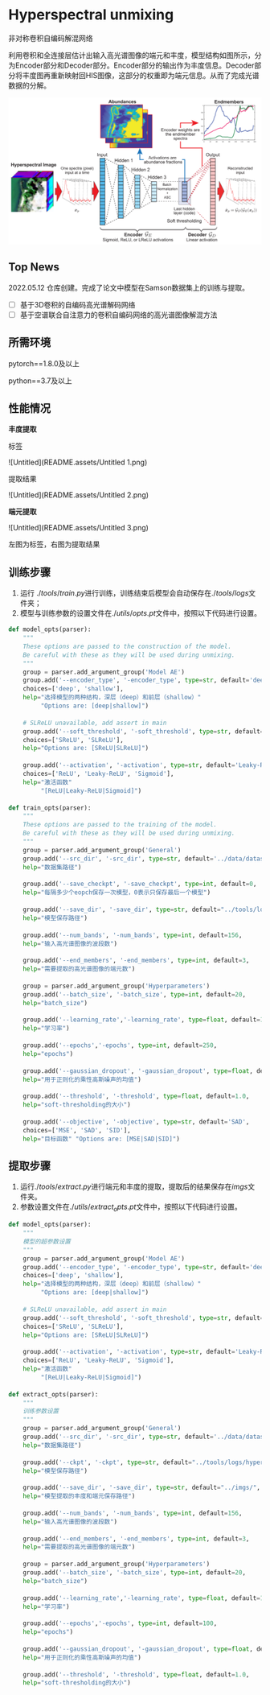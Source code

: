 # Hyperspectral unmixing

非对称卷积自编码解混网络

利用卷积和全连接层估计出输入高光谱图像的端元和丰度，模型结构如图所示，分为Encoder部分和Decoder部分。Encoder部分的输出作为丰度信息。Decoder部分将丰度图再重新映射回HIS图像，这部分的权重即为端元信息。从而了完成光谱数据的分解。

![Untitled](README.assets/Untitled.png)

## Top News

2022.05.12 仓库创建。完成了论文中模型在Samson数据集上的训练与提取。
- [ ] 基于3D卷积的自编码高光谱解码网络
- [ ] 基于空谱联合自注意力的卷积自编码网络的高光谱图像解混方法

## 所需环境

pytorch==1.8.0及以上

python==3.7及以上

## 性能情况

**丰度提取**

标签

![Untitled](README.assets/Untitled 1.png)

提取结果

![Untitled](README.assets/Untitled 2.png)

**端元提取**

![Untitled](README.assets/Untitled 3.png)

左图为标签，右图为提取结果

## 训练步骤

1. 运行 $./tools/train.py$进行训练，训练结束后模型会自动保存在$./tools/logs$文件夹；
2. 模型与训练参数的设置文件在$./utils/opts.pt$文件中，按照以下代码进行设置。

```python
def model_opts(parser):
    """
    These options are passed to the construction of the model.
    Be careful with these as they will be used during unmixing.
    """
    group = parser.add_argument_group('Model AE')
    group.add('--encoder_type', '-encoder_type', type=str, default='deep',
    choices=['deep', 'shallow'],
    help="选择模型的两种结构，深层（deep）和前层（shallow）"
         "Options are: [deep|shallow]")
         
    # SLReLU unavailable, add assert in main    
    group.add('--soft_threshold', '-soft_threshold', type=str, default='SReLU',
    choices=['SReLU', 'SLReLU'],
    help="Options are: [SReLU|SLReLU]")
         
    group.add('--activation', '-activation', type=str, default='Leaky-ReLU',
    choices=['ReLU', 'Leaky-ReLU', 'Sigmoid'],
    help="激活函数"
         "[ReLU|Leaky-ReLU|Sigmoid]")

def train_opts(parser):
    """
    These options are passed to the training of the model.
    Be careful with these as they will be used during unmixing.
    """
    group = parser.add_argument_group('General')
    group.add('--src_dir', '-src_dir', type=str, default='../data/datasets/Samson/',
    help="数据集路径")
    
    group.add('--save_checkpt', '-save_checkpt', type=int, default=0,
    help="每隔多少个eopch保存一次模型，0表示只保存最后一个模型")
          
    group.add('--save_dir', '-save_dir', type=str, default="../tools/logs",
    help="模型保存路径")

    group.add('--num_bands', '-num_bands', type=int, default=156,
    help="输入高光谱图像的波段数")
    
    group.add('--end_members', '-end_members', type=int, default=3,
    help="需要提取的高光谱图像的端元数")
    
    group = parser.add_argument_group('Hyperparameters')
    group.add('--batch_size', '-batch_size', type=int, default=20,
    help="batch_size")
    
    group.add('--learning_rate','-learning_rate', type=float, default=1e-3,
    help="学习率")
    
    group.add('--epochs','-epochs', type=int, default=250,
    help="epochs")
    
    group.add('--gaussian_dropout', '-gaussian_dropout', type=float, default=0.2,
    help="用于正则化的乘性高斯噪声的均值")
    
    group.add('--threshold', '-threshold', type=float, default=1.0,
    help="soft-thresholding的大小")
    
    group.add('--objective', '-objective', type=str, default='SAD',
    choices=['MSE', 'SAD', 'SID'],
    help="目标函数" "Options are: [MSE|SAD|SID]")
```

## 提取步骤

1. 运行$./tools/extract.py$进行端元和丰度的提取，提取后的结果保存在$imgs$文件夹。
2. 参数设置文件在$./utils/extract_opts.pt$文件中，按照以下代码进行设置。

```python
def model_opts(parser):
    """
    模型的超参数设置
    """
    group = parser.add_argument_group('Model AE')
    group.add('--encoder_type', '-encoder_type', type=str, default='deep',
    choices=['deep', 'shallow'],
    help="选择模型的两种结构，深层（deep）和前层（shallow）"
         "Options are: [deep|shallow]")
         
    # SLReLU unavailable, add assert in main    
    group.add('--soft_threshold', '-soft_threshold', type=str, default='SReLU',
    choices=['SReLU', 'SLReLU'],
    help="Options are: [SReLU|SLReLU]")
         
    group.add('--activation', '-activation', type=str, default='Leaky-ReLU',
    choices=['ReLU', 'Leaky-ReLU', 'Sigmoid'],
    help="激活函数"
         "[ReLU|Leaky-ReLU|Sigmoid]")
         
def extract_opts(parser):
    """
    训练参数设置
    """
    group = parser.add_argument_group('General')
    group.add('--src_dir', '-src_dir', type=str, default='../data/datasets/Samson/',
    help="数据集路径")
    
    group.add('--ckpt', '-ckpt', type=str, default="../tools/logs/hyperspecae_final.pt",
    help="模型保存路径")
          
    group.add('--save_dir', '-save_dir', type=str, default="../imgs/",
    help="模型提取的丰度和端元保存路径")
    
    group.add('--num_bands', '-num_bands', type=int, default=156,
    help="输入高光谱图像的波段数")
    
    group.add('--end_members', '-end_members', type=int, default=3,
    help="需要提取的高光谱图像的端元数")
    
    group = parser.add_argument_group('Hyperparameters')
    group.add('--batch_size', '-batch_size', type=int, default=20,
    help="batch_size")
    
    group.add('--learning_rate','-learning_rate', type=float, default=1e-3,
    help="学习率")
    
    group.add('--epochs','-epochs', type=int, default=100,
    help="epochs")
    
    group.add('--gaussian_dropout', '-gaussian_dropout', type=float, default=0.2,
    help="用于正则化的乘性高斯噪声的均值")
    
    group.add('--threshold', '-threshold', type=float, default=1.0,
    help="soft-thresholding的大小")
```
